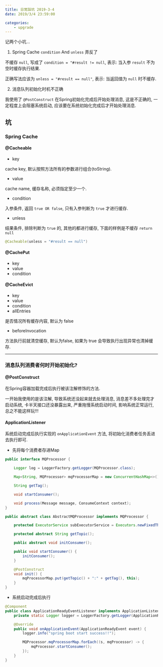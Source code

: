 ```yaml
---
title: 日常踩坑 2019-3-4
date: 2019/3/4 23:59:00

categories: 
    - upgrade
---
```


记两个小坑...

1. Spring Cache `condition` And `unless` 弄反了

不缓存 `null`, 写成了 `condition = "#result != null`, 表示: 当入参 `result` 不为空时缓存执行结果.

正确写法应该为 `unless = "#result == null"`, 表示: 当返回值为 `null` 时不缓存.

2. 消息队列初始化时机不正确

我使用了 `@PostConstruct` 在Spring初始化完成后开始处理消息, 这是不正确的, 一定程度上会阻塞系统启动, 应该要在系统初始化完成后才开始处理消息.


<!--more-->

## 坑

### Spring Cache

#### @Cacheable

- key

cache key, 默认按照方法所有的参数进行组合(toString).

- value

cache name, 缓存名称, 必须指定至少一个.

- condition

入参条件, 返回 `true OR false`, 只有入参判断为 `true` 才进行缓存.

- unless

结果条件, 排除判断为 `true` 的, 其他的都进行缓存, 下面的样例是不缓存 `return null`

```java
@Cacheable(unless = "#result == null")
```

#### @CachePut

- key
- value
- condition

#### @CacheEvict

- key
- value
- condition
- allEntries

是否情况所有缓存内容, 默认为 false

- beforeInvocation

方法执行前就清空缓存, 默认为false, 如果为 true 会导致执行出现异常也清掉缓存.


---

### 消息队列消费者何时开始初始化?

#### @PostConstruct

在Spring容器加载完成后执行被该注解修饰的方法.

一开始我使用的是该注解, 导致系统还没起来就去处理消息, 消息差不多处理完才启动系统, 卡半天接口还没暴露出来, 严重拖慢系统启动时间, 影响系统正常运行, 总之不能这样玩!!!

#### ApplicationListener

系统启动完成后执行实现的 `onApplicationEvent` 方法, 将初始化消费者任务丢进去执行即可.

- 先将每个消费者存进Map

```java
public interface MQProcessor {

    Logger log = LoggerFactory.getLogger(MQProcessor.class);

    Map<String, MQProcessor> mqProcessorMap = new ConcurrentHashMap<>();

    String getTag();

    void startConsumer();

    void process(Message message, ConsumeContext context);
}

public abstract class AbstractMQProcessor implements MQProcessor {

    protected ExecutorService subExecutorService = Executors.newFixedThreadPool(30);

    protected abstract String getTopic();

    public abstract void initConsumer();

    public void startConsumer() {
        initConsumer();
    }

    @PostConstruct
    void init() {
        mqProcessorMap.put(getTopic() + ":" + getTag(), this);
    }
}
```

- 系统启动完成后执行

```java
@Component
public class ApplicationReadyEventListener implements ApplicationListener<ApplicationReadyEvent> {
    private static Logger logger = LoggerFactory.getLogger(ApplicationReadyEventListener.class);

    @Override
    public void onApplicationEvent(ApplicationReadyEvent event) {
        logger.info("spring boot start success!!");

        MQProcessor.mqProcessorMap.forEach((s, mqProcessor) -> {
            mqProcessor.startConsumer();
        });
    }
}
```